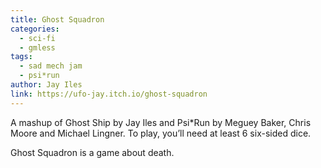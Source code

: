 ```yaml
---
title: Ghost Squadron
categories:
  - sci-fi
  - gmless
tags:
  - sad mech jam
  - psi*run
author: Jay Iles
link: https://ufo-jay.itch.io/ghost-squadron
---
```


A mashup of Ghost Ship by Jay Iles and Psi*Run by Meguey Baker, Chris Moore and Michael Lingner. To play, you’ll need at least 6 six-sided dice.

Ghost Squadron is a game about death.
